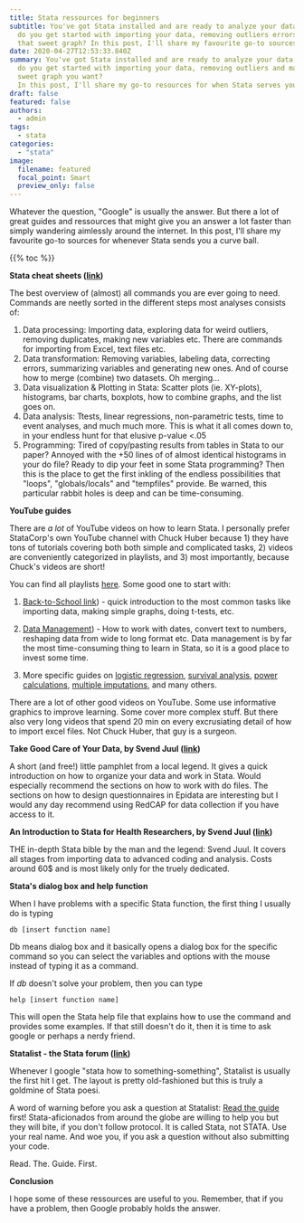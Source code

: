 ```yaml
---
title: Stata ressources for beginners
subtitle: You've got Stata installed and are ready to analyze your data. But how
  do you get started with importing your data, removing outliers errors and make
  that sweet graph? In this post, I'll share my favourite go-to sources on.
date: 2020-04-27T12:53:33.840Z
summary: You've got Stata installed and are ready to analyze your data. But how
  do you get started with importing your data, removing outliers and make that
  sweet graph you want?
  In this post, I'll share my go-to resources for when Stata serves you lemons.
draft: false
featured: false
authors:
  - admin
tags:
  - stata
categories:
  - "stata"
image:
  filename: featured
  focal_point: Smart
  preview_only: false
---
```

Whatever the question, "Google" is usually the answer. But there a lot of great guides and ressources that might give you an answer a lot faster than simply wandering aimlessly around the internet. In this post, I'll share my favourite go-to sources for whenever Stata sends you a curve ball.

{{% toc %}}

**Stata cheat sheets ([link](https://www.stata.com/bookstore/stata-cheat-sheets/))**

The best overview of (almost) all commands you are ever going to need. Commands are neetly sorted in the different steps most analyses consists of:

1. Data processing: Importing data, exploring data for weird outliers, removing duplicates, making new variables etc. There are commands for importing from Excel, text files etc.
2. Data transformation: Removing variables, labeling data, correcting errors, summarizing variables and generating new ones. And of course how to merge (combine) two datasets. Oh merging...
3. Data visualization & Plotting in Stata: Scatter plots (ie. XY-plots), histograms, bar charts, boxplots, how to combine graphs, and the list goes on.
4. Data analysis: Ttests, linear regressions, non-parametric tests, time to event analyses, and much much more. This is what it all comes down to, in your endless hunt for that elusive p-value <.05
5. Programming: Tired of copy/pasting results from tables in Stata to our paper? Annoyed with the +50 lines of of almost identical histograms in your do file? Ready to dip your feet in some Stata programming? Then this is the place to get the first inkling of the endless possibilities that "loops", "globals/locals" and "tempfiles" provide. Be warned, this particular rabbit holes is deep and can be time-consuming.

**YouTube guides**

There are _a lot_ of YouTube videos on how to learn Stata. I personally prefer StataCorp's own YouTube channel with Chuck Huber because 1) they have tons of tutorials covering both both simple and complicated tasks, 2) videos are conveniently categorized in playlists, and 3) most importantly, because Chuck's videos are short!

You can find all playlists [here](https://www.youtube.com/user/statacorp/playlists). Some good one to start with:

1) [Back-to-School link](https://www.youtube.com/playlist?list=PLN5IskQdgXWnnIVeA_Y0OBGmnw21fvcmU)) - quick introduction to the most common tasks like importing data, making simple graphs, doing t-tests, etc.

2) [Data Management](https://www.youtube.com/playlist?list=PLN5IskQdgXWmih67kPngkd0P022h1j82j)) - How to work with dates, convert text to numbers, reshaping data from wide to long format etc. Data management is by far the most time-consuming thing to learn in Stata, so it is a good place to invest some time.

3) More specific guides on [logistic regression](https://www.youtube.com/playlist?list=PLN5IskQdgXWmD5uP_XwBlu0F_ADPo7KNn), [survival analysis](https://www.youtube.com/playlist?list=PLN5IskQdgXWncs-_vy0KVNRn9xboYA6db), [power calculations](https://www.youtube.com/playlist?list=PLN5IskQdgXWmExGRjdy0s0VCdYnzGMZrT), [multiple imputations](https://www.youtube.com/playlist?list=PLN5IskQdgXWmhjxC5eopeRJwpI9G7Kp5w), and many others.

There are a lot of other good videos on YouTube. Some use informative graphics to improve learning. Some cover more complex stuff. But there also very long videos that spend 20 min on every excrusiating detail of how to import excel files. Not Chuck Huber, that guy is a surgeon.

**Take Good Care of Your Data, by Svend Juul ([link](https://www.epidata.dk/php/downloadc.php?file=takecare.pdf))**

A short (and free!) little pamphlet from a local legend. It gives a quick introduction on how to organize your data and work in Stata. Would especially recommend the sections on how to work with do files. The sections on how to design questionnaires in Epidata are interesting but I would any day recommend using RedCAP for data collection if you have access to it.

**An Introduction to Stata for Health Researchers, by Svend Juul ([link](https://www.stata.com/bookstore/introduction-stata-health-researchers/))**

THE in-depth Stata bible by the man and the legend: Svend Juul. It covers all stages from importing data to advanced coding and analysis. Costs around 60$ and is most likely only for the truely dedicated.

**Stata's dialog box and help function**

When I have problems with a specific Stata function, the first thing I usually do is typing

```
db [insert function name]
```

Db means dialog box and it basically opens a dialog box for the specific command so you can select the variables and options with the mouse instead of typing it as a command.

If *db* doesn't solve your problem, then you can type

```
help [insert function name]
```

This will open the Stata help file that explains how to use the command and provides some examples. If that still doesn't do it, then it is time to ask google or perhaps a nerdy friend.

**Statalist - the Stata forum ([link](https://www.statalist.org/))**

Whenever I google "stata how to something-something", Statalist is usually the first hit I get. The layout is pretty old-fashioned but this is truly a goldmine of Stata poesi.

A word of warning before you ask a question at Statalist: [Read the guide ](https://www.statalist.org/forums/help#gfaq_postingadvice)first! Stata-aficionados from around the globe are willing to help you but they will bite, if you don't follow protocol. It is called Stata, not STATA. Use your real name. And woe you, if you ask a question without also submitting your code.

Read. The. Guide. First.

 **Conclusion**

I hope some of these ressources are useful to you. Remember, that if you have a problem, then Google probably holds the answer.
